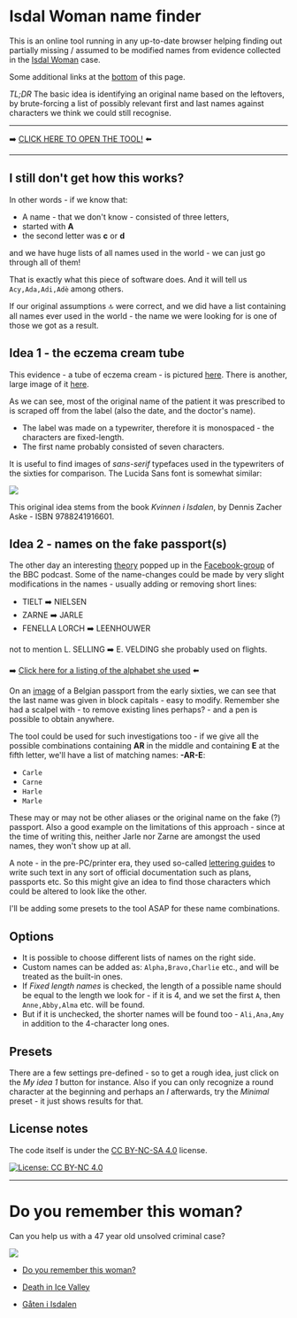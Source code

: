 # Isdal Woman name finder
This is an online tool running in any up-to-date browser helping finding out partially missing / assumed to be modified names from evidence collected in the [Isdal Woman](https://en.wikipedia.org/wiki/Isdal_Woman) case.

Some additional links at the [bottom](#do-you-remember-this-woman) of this page.

*TL;DR* The basic idea is identifying an original name based on the leftovers, by brute-forcing a list of possibly relevant first and last names against characters we think we could still recognise. 

***

➡️ [CLICK HERE TO OPEN THE TOOL!](isdal.html) ⬅️

***

## I still don't get how this works?

In other words - if we know that:

- A name - that we don't know - consisted of three letters,
- started with **A**
- the second letter was **c** or **d**

and we have huge lists of all names used in the world - we can just go through all of them! 

That is exactly what this piece of software does. And it will tell us `Acy,Ada,Adi,Adè` among others.

If our original assumptions 🔝 were correct, and we did have a list containing all names ever used in the world - the name we were looking for is one of those we got as a result. 

## Idea 1 - the eczema cream tube

This evidence - a tube of eczema cream - is pictured [here](https://imgur.com/a/GWErhsA). There is another, large image of it [here](1ivtA9cvDXk6cGu2tuk39Qxd_19Mb9TWlcZkfZSXv7Og.jpg).

As we can see, most of the original name of the patient it was prescribed to is scraped off from the label (also the date, and the doctor's name).

- The label was made on a typewriter, therefore it is monospaced - the characters are fixed-length.
- The first name probably consisted of seven characters.

It is useful to find images of *sans-serif* typefaces used in the typewriters of the sixties for comparison. The Lucida Sans font is somewhat similar:

![](http://www.fontage.com/_images/large/ltype.gif)

This original idea stems from the book *Kvinnen i Isdalen*, by Dennis Zacher Aske - ISBN 9788241916601. 

## Idea 2 - names on the fake passport(s)

The other day an interesting [theory](https://www.facebook.com/groups/deathinicevalley/permalink/598847540485132/) popped up in the [Facebook-group](https://www.facebook.com/groups/deathinicevalley/) of the BBC podcast. Some of the name-changes could be made by very slight modifications in the names - usually adding or removing short lines:

- TIELT ➡️ NIELSEN
- ZARNE ➡️ JARLE
- FENELLA LORCH ➡️ LEENHOUWER

not to mention L. SELLING ➡️ E. VELDING she probably used on flights.

➡️ [Click here for a listing of the alphabet she used](isolated.md) ⬅️

On an [image](https://imgur.com/a/CjerN0x) of a Belgian passport from the early sixties, we can see that the last name was given in block capitals - easy to modify. Remember she had a scalpel with - to remove existing lines perhaps? - and a pen is possible to obtain anywhere.

The tool could be used for such investigations too - if we give all the possible combinations containing **AR** in the middle and containing **E** at the fifth letter, we'll have a list of matching names: **-AR-E**:

- `Carle`
- `Carne`
- `Harle`
- `Marle`

These may or may not be other aliases or the original name on the fake (?) passport. Also a good example on the limitations of this approach - since at the time of writing this, neither Jarle nor Zarne are amongst the used names, they won't show up at all.

A note - in the pre-PC/printer era, they used so-called [lettering guides](https://en.wikipedia.org/wiki/Lettering_guide) to write such text in any sort of official documentation such as plans, passports etc. So this might give an idea to find those characters which could be altered to look like the other.

I'll be adding some presets to the tool ASAP for these name combinations.

## Options

- It is possible to choose different lists of names on the right side.
- Custom names can be added as: `Alpha,Bravo,Charlie` etc., and will be treated as the built-in ones.
- If *Fixed length names* is checked, the length of a possible name should be equal to the length we look for - if it is 4, and we set the first `A`, then `Anne,Abby,Alma` etc. will be found.
- But if it is unchecked, the shorter names will be found too - `Ali,Ana,Amy` in addition to the 4-character long ones.

## Presets

There are a few settings pre-defined - so to get a rough idea, just click on the *My idea 1* button for instance. Also if you can only recognize a round character at the beginning and perhaps an *I* afterwards, try the *Minimal* preset - it just shows results for that.

## License notes

The code itself is under the [CC BY-NC-SA 4.0](https://creativecommons.org/licenses/by-nc-sa/4.0/) license.

[![License: CC BY-NC 4.0](https://licensebuttons.net/l/by-nc/4.0/80x15.png)](https://creativecommons.org/licenses/by-nc/4.0/)

***

# Do you remember this woman?

Can you help us with a 47 year old unsolved criminal case?

![](https://gfx.nrk.no/QlzNqhT3Q1fwTH6TL-EtwgClPzJcuH35FGy3nvPgE6Xg)

- [Do you remember this woman?](https://www.nrk.no/dokumentar/do-you-remember-this-woman_-1.13215629)

- [Death in Ice Valley](https://www.bbc.co.uk/programmes/p060ms2h)

- [Gåten i Isdalen](https://www.nrk.no/dokumentar/gaten-i-isdalen-1.13182053)

